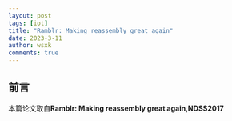 ```yaml
---
layout: post
tags: [iot]
title: "Ramblr: Making reassembly great again"
date: 2023-3-11
author: wsxk
comments: true
---
```




## 前言<br>
本篇论文取自**Ramblr: Making reassembly great again,NDSS2017**<br>
